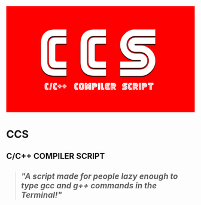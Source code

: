 
<img src="./image/CCS.gif"/>

# CCS
## C/C++ COMPILER SCRIPT
>## _"A script made for people lazy enough to type gcc and g++ commands in the Terminal!"_


